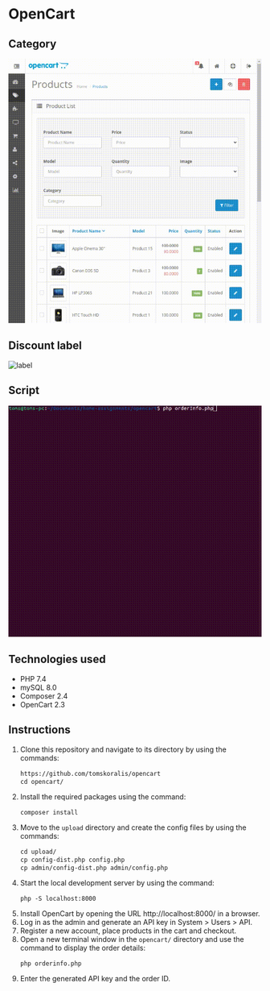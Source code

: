 # OpenCart

## Category

![category](pictures/1category.gif)

## Discount label

![label](pictures/2label.gif)

## Script

![order](pictures/3order.gif)

## Technologies used

- PHP 7.4
- mySQL 8.0
- Composer 2.4
- OpenCart 2.3

## Instructions

1. Clone this repository and navigate to its directory by using the commands:
    ```
    https://github.com/tomskoralis/opencart
    cd opencart/
    ```
2. Install the required packages using the command:
    ```
    composer install
    ```
3. Move to the `upload` directory and create the config files by using the commands:
    ```
    cd upload/
    cp config-dist.php config.php
    cp admin/config-dist.php admin/config.php
    ```
4. Start the local development server by using the command:
    ```
    php -S localhost:8000
    ```
5. Install OpenCart by opening the URL http://localhost:8000/ in a browser.
6. Log in as the admin and generate an API key in System > Users > API.
7. Register a new account, place products in the cart and checkout.
8. Open a new terminal window in the `opencart/` directory and use the command to display the order details:
    ```
    php orderinfo.php
    ```
9. Enter the generated API key and the order ID.